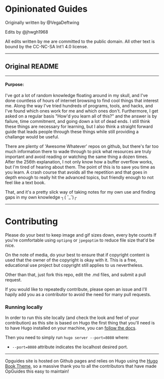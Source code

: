 # Opinionated Guides

Originally written by @VegaDeftwing

Edits by @jhwgh1968

All edits written by me are committed to the public domain. All other text is bound by the CC-NC-SA Int'l 4.0 license.

----

## Original README

---
#### Purpose:
I've got a lot of random knowledge floating around in my skull, and I've done countless of hours of internet browsing to find cool things that interest me.
Along the way I've tried hundreds of programs, tools, and hacks, and I've found which ones work for me and which ones don't. Furthermore, I get asked on a regular basis "How'd you learn all of this?" and the answer is by failure, time commitment, and going down a lot of dead ends. I still think these things are necessary for learning, but I also think a straight forward guide that leads people through these things while still providing a challange would be useful.

There are plenty of 'Awesome Whatever' repos on github, but there's far too much information there to wade through to pick what resources are truly important and avoid reading or watching the same thing a dozen times. After the 256th explanation, I not only know how a buffer overflow works, but I'm tired of hearing about them. The point of this is to save you time as you learn. A crash course that avoids all the repetition and that goes in depth enough to really hit the advanced topics, but friendly enough to not feel like a text book.

That, and it's a pretty slick way of taking notes for my own use and finding gaps in my own knowledge ┐( ˘_˘)┌

---
# Contributing

Please do your best to keep image and gif sizes down, every byte counts If you're comfortable using `optipng` or `jpegoptim` to reduce file size that'd be nice.

On the note of media, do your best to ensure that if copyright content is used that the owner of the copyright is okay with it. This is a free, educational use project but copyright still applies to us nevertheless.

Other than that, just fork this repo, edit the .md files, and submit a pull request.

If you would like to repeatedly contribute, please open an issue and I'll hapily add you as a contributor to avoid the need for many pull requests.

### Running locally

In order to run this site locally (and check the look and feel of your contribution) as this site is based on Hugo the first thing that you'll need is to have Hugo installed on your machine, you can [follow the docs](https://gohugo.io/getting-started/installing/).

Then you need to simply run `hugo server --port=8080` where:
  
* `--port=8080` attribute indicates the localhost desired port.

---
Opguides site is hosted on Github pages and relies on Hugo using the [Hugo Book Theme](https://github.com/alex-shpak/hugo-book), so a massive thank you to all the contributors that have made OpGuides this easy to maintain!

